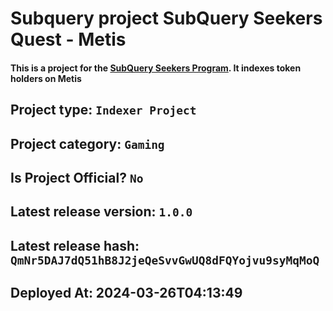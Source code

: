 # Subquery project SubQuery Seekers Quest - Metis
####  This is a project for the [SubQuery Seekers Program](https://seekers.subquery.foundation). It indexes token holders on Metis
## Project type: `Indexer Project`

## Project category: `Gaming`

## Is Project Official? `No`

## Latest release version: `1.0.0`

## Latest release hash: `QmNr5DAJ7dQ51hB8J2jeQeSvvGwUQ8dFQYojvu9syMqMoQ`

## Deployed At: 2024-03-26T04:13:49